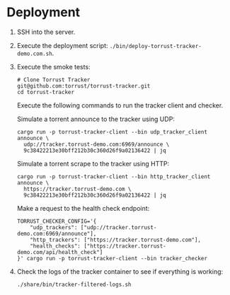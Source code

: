 # Deployment

1. SSH into the server.
2. Execute the deployment script: `./bin/deploy-torrust-tracker-demo.com.sh`.
3. Execute the smoke tests:

   ```console
   # Clone Torrust Tracker
   git@github.com:torrust/torrust-tracker.git
   cd torrust-tracker
   ```

   Execute the following commands to run the tracker client and checker.

   Simulate a torrent announce to the tracker using UDP:

   ```console
   cargo run -p torrust-tracker-client --bin udp_tracker_client announce \
     udp://tracker.torrust-demo.com:6969/announce \
     9c38422213e30bff212b30c360d26f9a02136422 | jq
   ```

   Simulate a torrent scrape to the tracker using HTTP:

   ```console
   cargo run -p torrust-tracker-client --bin http_tracker_client announce \
     https://tracker.torrust-demo.com \
     9c38422213e30bff212b30c360d26f9a02136422 | jq
   ```

   Make a request to the health check endpoint:

   ```console
   TORRUST_CHECKER_CONFIG='{
       "udp_trackers": ["udp://tracker.torrust-demo.com:6969/announce"],
       "http_trackers": ["https://tracker.torrust-demo.com"],
       "health_checks": ["https://tracker.torrust-demo.com/api/health_check"]
   }' cargo run -p torrust-tracker-client --bin tracker_checker

   ```

4. Check the logs of the tracker container to see if everything is working:

   ```console
   ./share/bin/tracker-filtered-logs.sh
   ```
